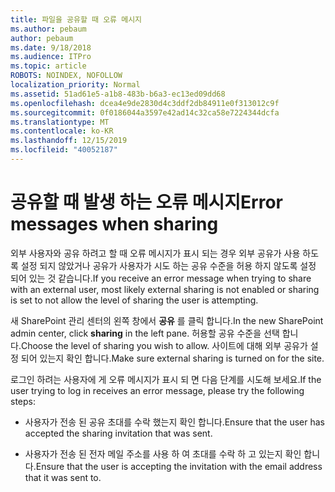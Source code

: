 ```yaml
---
title: 파일을 공유할 때 오류 메시지
ms.author: pebaum
author: pebaum
ms.date: 9/18/2018
ms.audience: ITPro
ms.topic: article
ROBOTS: NOINDEX, NOFOLLOW
localization_priority: Normal
ms.assetid: 51ad61e5-a1b8-483b-b6a3-ec13ed09dd68
ms.openlocfilehash: dcea4e9de2830d4c3ddf2db84911e0f313012c9f
ms.sourcegitcommit: 0f0186044a3597e42ad14c32ca58e7224344dcfa
ms.translationtype: MT
ms.contentlocale: ko-KR
ms.lasthandoff: 12/15/2019
ms.locfileid: "40052187"
---
```

# <a name="error-messages-when-sharing"></a><span data-ttu-id="5dc72-102">공유할 때 발생 하는 오류 메시지</span><span class="sxs-lookup"><span data-stu-id="5dc72-102">Error messages when sharing</span></span>

<span data-ttu-id="5dc72-103">외부 사용자와 공유 하려고 할 때 오류 메시지가 표시 되는 경우 외부 공유가 사용 하도록 설정 되지 않았거나 공유가 사용자가 시도 하는 공유 수준을 허용 하지 않도록 설정 되어 있는 것 같습니다.</span><span class="sxs-lookup"><span data-stu-id="5dc72-103">If you receive an error message when trying to share with an external user, most likely external sharing is not enabled or sharing is set to not allow the level of sharing the user is attempting.</span></span>
  
<span data-ttu-id="5dc72-104">새 SharePoint 관리 센터의 왼쪽 창에서 **공유** 를 클릭 합니다.</span><span class="sxs-lookup"><span data-stu-id="5dc72-104">In the  new SharePoint admin center, click **sharing** in the left pane.</span></span> <span data-ttu-id="5dc72-105">허용할 공유 수준을 선택 합니다.</span><span class="sxs-lookup"><span data-stu-id="5dc72-105">Choose the level of sharing you wish to allow.</span></span> <span data-ttu-id="5dc72-106">사이트에 대해 외부 공유가 설정 되어 있는지 확인 합니다.</span><span class="sxs-lookup"><span data-stu-id="5dc72-106">Make sure external sharing is turned on for the site.</span></span> 
  
<span data-ttu-id="5dc72-107">로그인 하려는 사용자에 게 오류 메시지가 표시 되 면 다음 단계를 시도해 보세요.</span><span class="sxs-lookup"><span data-stu-id="5dc72-107">If the user trying to log in receives an error message, please try the following steps:</span></span>
  
- <span data-ttu-id="5dc72-108">사용자가 전송 된 공유 초대를 수락 했는지 확인 합니다.</span><span class="sxs-lookup"><span data-stu-id="5dc72-108">Ensure that the user has accepted the sharing invitation that was sent.</span></span>
    
- <span data-ttu-id="5dc72-109">사용자가 전송 된 전자 메일 주소를 사용 하 여 초대를 수락 하 고 있는지 확인 합니다.</span><span class="sxs-lookup"><span data-stu-id="5dc72-109">Ensure that the user is accepting the invitation with the email address that it was sent to.</span></span>
    

